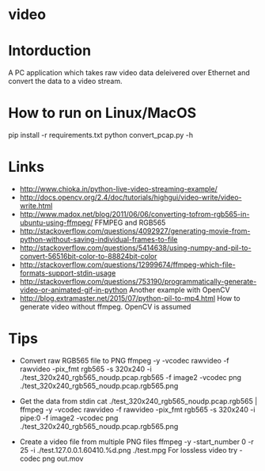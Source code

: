 # video

Intorduction
===============================
A PC application which takes raw video data deleivered over Ethernet and convert the data to a video stream.

How to run on Linux/MacOS
==============================
pip install -r requirements.txt
python convert_pcap.py -h

Links
==============================

*  http://www.chioka.in/python-live-video-streaming-example/
*  http://docs.opencv.org/2.4/doc/tutorials/highgui/video-write/video-write.html
*  http://www.madox.net/blog/2011/06/06/converting-tofrom-rgb565-in-ubuntu-using-ffmpeg/ FFMPEG and RGB565
*  http://stackoverflow.com/questions/4092927/generating-movie-from-python-without-saving-individual-frames-to-file
*  http://stackoverflow.com/questions/5414638/using-numpy-and-pil-to-convert-56516bit-color-to-88824bit-color
*  http://stackoverflow.com/questions/12999674/ffmpeg-which-file-formats-support-stdin-usage
*  http://stackoverflow.com/questions/753190/programmatically-generate-video-or-animated-gif-in-python Another example with OpenCV
*  http://blog.extramaster.net/2015/07/python-pil-to-mp4.html How to generate video without ffmpeg. OpenCV is assumed


Tips
=============================
*  Convert raw RGB565 file to PNG
ffmpeg -y -vcodec rawvideo -f rawvideo  -pix_fmt rgb565 -s 320x240 -i ./test_320x240_rgb565_noudp.pcap.rgb565 -f image2 -vcodec png ./test_320x240_rgb565_noudp.pcap.rgb565.png

*  Get the data from stdin
cat ./test_320x240_rgb565_noudp.pcap.rgb565 | ffmpeg -y -vcodec rawvideo -f rawvideo  -pix_fmt rgb565 -s 320x240 -i pipe:0  -f image2 -vcodec png ./test_320x240_rgb565_noudp.pcap.rgb565.png

*  Create a video file from multiple PNG files
ffmpeg -y -start_number 0 -r 25 -i  ./test.127.0.0.1.60410.%d.png ./test.mpg
For lossless video try  -codec png out.mov
